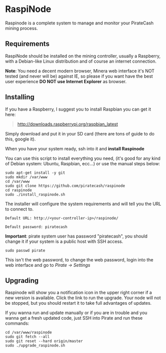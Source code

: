 RaspiNode
==============

Raspinode is a complete system to manage and monitor your PirateCash mining process.

Requirements
-------------

RaspiNode should be installed on the mining controller, usually a Raspberry, with a Debian-like Linux distribution and of course an internet connection.

**Note**: You need a decent modern browser, Minera web interface it's NOT tested (and never will be) against IE, so please if you want have the best user experience **DO NOT use Internet Explorer** as browser.

Installing
-------------

If you have a Raspberry, I suggest you to install Raspbian you can get it here:

> http://downloads.raspberrypi.org/raspbian_latest

Simply download and put it in your SD card (there are tons of guide to do this, google it).

When you have your system ready, ssh into it and **install Raspinode**

You can use this script to install everything you need, (it's good for any kind of Debian system: Ubuntu, Raspbian, ecc...) or use the manual steps below:

```
sudo apt-get install -y git
sudo mkdir /var/www
cd /var/www
sudo git clone https://github.com/piratecash/raspinode
cd raspinode
sudo ./install_raspinode.sh
```

The installer will configure the system requirements and will tell you the URL to connect to.

    Default URL: http://<your-controller-ip>/raspinode/

    Default password: piratecash

**Important**: pirate system user has password "piratecash", you should change it if your system is a public host with SSH access.

    sudo passwd pirate

This isn't the web password, to change the web password, login into the web interface and go to *Pirate -> Settings*

Upgrading
-------------

Raspinode will show you a notification icon in the upper right corner if a new version is available. Click the link to run the upgrade.
Your node will not be stopped, but you should restart it to take full advantages of updates.

If you wanna run and update manually or if you are in trouble and you wanna get a fresh updated code, just SSH into Pirate and run these commands:

```
cd /var/www/raspinode
sudo git fetch --all
sudo git reset --hard origin/master
sudo ./upgrade_raspinode.sh
```
